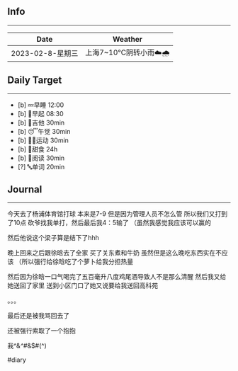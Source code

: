 ## Info
***
| Date        | Weather |
| ----------- | ------- |
| 2023-02-8-星期三 | 上海7~10℃阴转小雨☁️🌧️      |


## Daily Target
***
- [b] 💤早睡   12:00
- [b] 🌅早起    08:30
- [b] 🎵吉他    30min
- [b] 😴午觉    30min
- [b] 🏃‍♀️运动    30min
- [b] 🚫甜食    24h
- [b] 📖阅读    30min
- [?] 🔤单词    20min


##  Journal
***
今天去了杨浦体育馆打球
本来是7-9
但是因为管理人员不怎么管
所以我们又打到了10点
砍爷找我单打，然后最后我4：5输了
（虽然我感觉我应该可以赢的

然后他说这个梁子算是结下了hhh

晚上回来之后跟徐晗去了全家
买了关东煮和牛奶
虽然但是这么晚吃东西实在不应该
（所以强行给徐晗吃了个萝卜给我分担热量

然后因为徐晗一口气喝完了五百毫升八度鸡尾酒导致人不是那么清醒
然后我又给她送回了家里
送到小区门口了她又说要给我送回高科苑

。。。

最后还是被我骂回去了

还被强行索取了一个抱抱

我^&*^#*&$#(^)





#diary